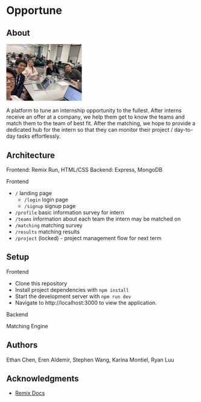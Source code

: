 # Opportune

## About
 
<img src="team.jpeg" alt="team" width="200"/>

A platform to tune an internship opportunity to the fullest. After interns receive an offer at a company, we help them get to know the teams and match them to the team of best fit.
After the matching, we hope to provide a dedicated hub for the intern so that they can monitor their project / day-to-day tasks effortlessly.

## Architecture
Frontend: Remix Run, HTML/CSS
Backend: Express, MongoDB

Frontend
* `/` landing page
    * `/login` login page
    * `/signup` signup page
* `/profile` basic information survey for intern
* `/teams` information about each team the intern may be matched on
* `/matching` matching survey
* `/results` matching results
* `/project` (locked) - project management flow for next term

## Setup
Frontend
- Clone this repository
- Install project dependencies with `npm install`
- Start the development server with `npm run dev`
- Navigate to http://localhost:3000 to view the application.

Backend

Matching Engine

## Authors
Ethan Chen, Eren Aldemir, Stephen Wang, Karina Montiel, Ryan Luu

## Acknowledgments
- [Remix Docs](https://remix.run/docs)
